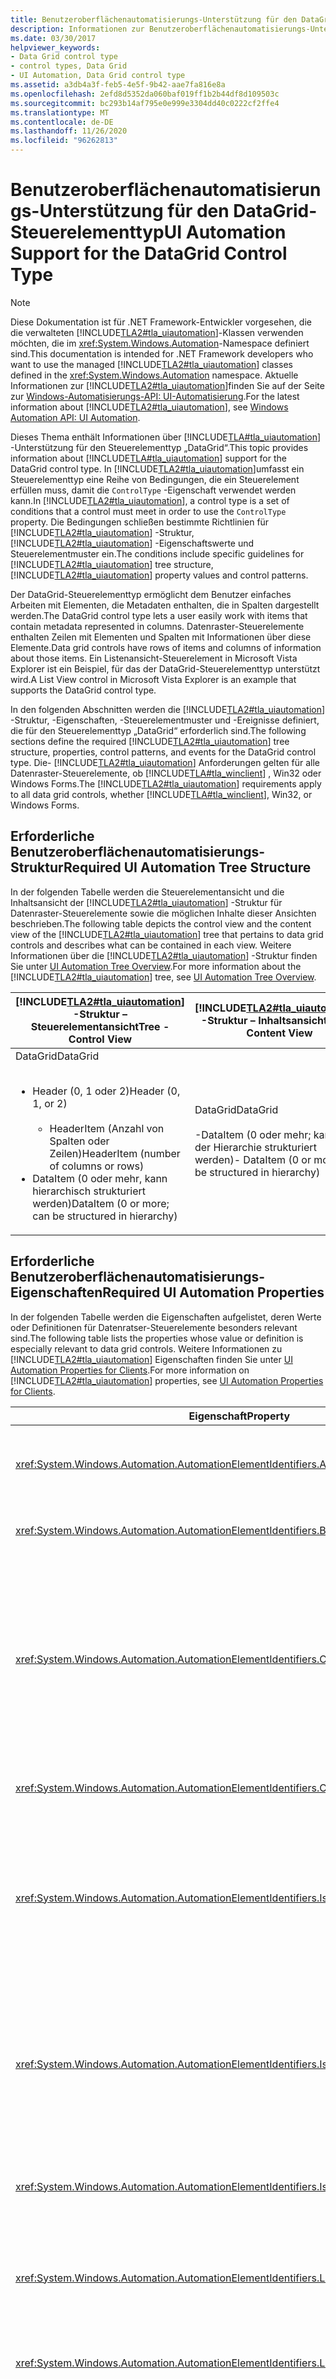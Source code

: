 ```yaml
---
title: Benutzeroberflächenautomatisierungs-Unterstützung für den DataGrid-Steuerelementtyp
description: Informationen zur Benutzeroberflächenautomatisierungs-Unterstützung für den DataGrid-Steuerelement Typen. Erlernen Sie die erforderliche Struktur, Eigenschaften, Steuerelement Muster und Ereignisse.
ms.date: 03/30/2017
helpviewer_keywords:
- Data Grid control type
- control types, Data Grid
- UI Automation, Data Grid control type
ms.assetid: a3db4a3f-feb5-4e5f-9b42-aae7fa816e8a
ms.openlocfilehash: 2efd8d5352da060baf019ff1b2b44df8d109503c
ms.sourcegitcommit: bc293b14af795e0e999e3304dd40c0222cf2ffe4
ms.translationtype: MT
ms.contentlocale: de-DE
ms.lasthandoff: 11/26/2020
ms.locfileid: "96262813"
---
```

# <a name="ui-automation-support-for-the-datagrid-control-type"></a><span data-ttu-id="e4bee-104">Benutzeroberflächenautomatisierungs-Unterstützung für den DataGrid-Steuerelementtyp</span><span class="sxs-lookup"><span data-stu-id="e4bee-104">UI Automation Support for the DataGrid Control Type</span></span>

> [!NOTE]
> <span data-ttu-id="e4bee-105">Diese Dokumentation ist für .NET Framework-Entwickler vorgesehen, die die verwalteten [!INCLUDE[TLA2#tla_uiautomation](../../../includes/tla2sharptla-uiautomation-md.md)]-Klassen verwenden möchten, die im <xref:System.Windows.Automation>-Namespace definiert sind.</span><span class="sxs-lookup"><span data-stu-id="e4bee-105">This documentation is intended for .NET Framework developers who want to use the managed [!INCLUDE[TLA2#tla_uiautomation](../../../includes/tla2sharptla-uiautomation-md.md)] classes defined in the <xref:System.Windows.Automation> namespace.</span></span> <span data-ttu-id="e4bee-106">Aktuelle Informationen zur [!INCLUDE[TLA2#tla_uiautomation](../../../includes/tla2sharptla-uiautomation-md.md)]finden Sie auf der Seite zur [Windows-Automatisierungs-API: UI-Automatisierung](/windows/win32/winauto/entry-uiauto-win32).</span><span class="sxs-lookup"><span data-stu-id="e4bee-106">For the latest information about [!INCLUDE[TLA2#tla_uiautomation](../../../includes/tla2sharptla-uiautomation-md.md)], see [Windows Automation API: UI Automation](/windows/win32/winauto/entry-uiauto-win32).</span></span>  
  
 <span data-ttu-id="e4bee-107">Dieses Thema enthält Informationen über [!INCLUDE[TLA#tla_uiautomation](../../../includes/tlasharptla-uiautomation-md.md)] -Unterstützung für den Steuerelementtyp „DataGrid“.</span><span class="sxs-lookup"><span data-stu-id="e4bee-107">This topic provides information about [!INCLUDE[TLA#tla_uiautomation](../../../includes/tlasharptla-uiautomation-md.md)] support for the DataGrid control type.</span></span> <span data-ttu-id="e4bee-108">In [!INCLUDE[TLA2#tla_uiautomation](../../../includes/tla2sharptla-uiautomation-md.md)]umfasst ein Steuerelementtyp eine Reihe von Bedingungen, die ein Steuerelement erfüllen muss, damit die `ControlType` -Eigenschaft verwendet werden kann.</span><span class="sxs-lookup"><span data-stu-id="e4bee-108">In [!INCLUDE[TLA2#tla_uiautomation](../../../includes/tla2sharptla-uiautomation-md.md)], a control type is a set of conditions that a control must meet in order to use the `ControlType` property.</span></span> <span data-ttu-id="e4bee-109">Die Bedingungen schließen bestimmte Richtlinien für [!INCLUDE[TLA2#tla_uiautomation](../../../includes/tla2sharptla-uiautomation-md.md)] -Struktur, [!INCLUDE[TLA2#tla_uiautomation](../../../includes/tla2sharptla-uiautomation-md.md)] -Eigenschaftswerte und Steuerelementmuster ein.</span><span class="sxs-lookup"><span data-stu-id="e4bee-109">The conditions include specific guidelines for [!INCLUDE[TLA2#tla_uiautomation](../../../includes/tla2sharptla-uiautomation-md.md)] tree structure, [!INCLUDE[TLA2#tla_uiautomation](../../../includes/tla2sharptla-uiautomation-md.md)] property values and control patterns.</span></span>  
  
 <span data-ttu-id="e4bee-110">Der DataGrid-Steuerelementtyp ermöglicht dem Benutzer einfaches Arbeiten mit Elementen, die Metadaten enthalten, die in Spalten dargestellt werden.</span><span class="sxs-lookup"><span data-stu-id="e4bee-110">The DataGrid control type lets a user easily work with items that contain metadata represented in columns.</span></span> <span data-ttu-id="e4bee-111">Datenraster-Steuerelemente enthalten Zeilen mit Elementen und Spalten mit Informationen über diese Elemente.</span><span class="sxs-lookup"><span data-stu-id="e4bee-111">Data grid controls have rows of items and columns of information about those items.</span></span> <span data-ttu-id="e4bee-112">Ein Listenansicht-Steuerelement in Microsoft Vista Explorer ist ein Beispiel, für das der DataGrid-Steuerelementtyp unterstützt wird.</span><span class="sxs-lookup"><span data-stu-id="e4bee-112">A List View control in Microsoft Vista Explorer is an example that supports the DataGrid control type.</span></span>  
  
 <span data-ttu-id="e4bee-113">In den folgenden Abschnitten werden die [!INCLUDE[TLA2#tla_uiautomation](../../../includes/tla2sharptla-uiautomation-md.md)] -Struktur, -Eigenschaften, -Steuerelementmuster und -Ereignisse definiert, die für den Steuerelementtyp „DataGrid“ erforderlich sind.</span><span class="sxs-lookup"><span data-stu-id="e4bee-113">The following sections define the required [!INCLUDE[TLA2#tla_uiautomation](../../../includes/tla2sharptla-uiautomation-md.md)] tree structure, properties, control patterns, and events for the DataGrid control type.</span></span> <span data-ttu-id="e4bee-114">Die- [!INCLUDE[TLA2#tla_uiautomation](../../../includes/tla2sharptla-uiautomation-md.md)] Anforderungen gelten für alle Datenraster-Steuerelemente, ob [!INCLUDE[TLA#tla_winclient](../../../includes/tlasharptla-winclient-md.md)] , Win32 oder Windows Forms.</span><span class="sxs-lookup"><span data-stu-id="e4bee-114">The [!INCLUDE[TLA2#tla_uiautomation](../../../includes/tla2sharptla-uiautomation-md.md)] requirements apply to all data grid controls, whether [!INCLUDE[TLA#tla_winclient](../../../includes/tlasharptla-winclient-md.md)], Win32, or Windows Forms.</span></span>  
  
## <a name="required-ui-automation-tree-structure"></a><span data-ttu-id="e4bee-115">Erforderliche Benutzeroberflächenautomatisierungs-Struktur</span><span class="sxs-lookup"><span data-stu-id="e4bee-115">Required UI Automation Tree Structure</span></span>  

 <span data-ttu-id="e4bee-116">In der folgenden Tabelle werden die Steuerelementansicht und die Inhaltsansicht der [!INCLUDE[TLA2#tla_uiautomation](../../../includes/tla2sharptla-uiautomation-md.md)] -Struktur für Datenraster-Steuerelemente sowie die möglichen Inhalte dieser Ansichten beschrieben.</span><span class="sxs-lookup"><span data-stu-id="e4bee-116">The following table depicts the control view and the content view of the [!INCLUDE[TLA2#tla_uiautomation](../../../includes/tla2sharptla-uiautomation-md.md)] tree that pertains to data grid controls and describes what can be contained in each view.</span></span> <span data-ttu-id="e4bee-117">Weitere Informationen über die [!INCLUDE[TLA2#tla_uiautomation](../../../includes/tla2sharptla-uiautomation-md.md)] -Struktur finden Sie unter [UI Automation Tree Overview](ui-automation-tree-overview.md).</span><span class="sxs-lookup"><span data-stu-id="e4bee-117">For more information about the [!INCLUDE[TLA2#tla_uiautomation](../../../includes/tla2sharptla-uiautomation-md.md)] tree, see [UI Automation Tree Overview](ui-automation-tree-overview.md).</span></span>  
  
|[!INCLUDE[TLA2#tla_uiautomation](../../../includes/tla2sharptla-uiautomation-md.md)] <span data-ttu-id="e4bee-118">-Struktur – Steuerelementansicht</span><span class="sxs-lookup"><span data-stu-id="e4bee-118">Tree - Control View</span></span>|[!INCLUDE[TLA2#tla_uiautomation](../../../includes/tla2sharptla-uiautomation-md.md)] <span data-ttu-id="e4bee-119">-Struktur – Inhaltsansicht</span><span class="sxs-lookup"><span data-stu-id="e4bee-119">Tree - Content View</span></span>|  
|------------------------------------------------------------------------------------------------|------------------------------------------------------------------------------------------------|  
|<span data-ttu-id="e4bee-120">DataGrid</span><span class="sxs-lookup"><span data-stu-id="e4bee-120">DataGrid</span></span><br /><br /> <ul><li><span data-ttu-id="e4bee-121">Header (0, 1 oder 2)</span><span class="sxs-lookup"><span data-stu-id="e4bee-121">Header (0, 1, or 2)</span></span><br /><br /> <ul><li><span data-ttu-id="e4bee-122">HeaderItem (Anzahl von Spalten oder Zeilen)</span><span class="sxs-lookup"><span data-stu-id="e4bee-122">HeaderItem (number of columns or rows)</span></span></li></ul></li><li><span data-ttu-id="e4bee-123">DataItem (0 oder mehr, kann hierarchisch strukturiert werden)</span><span class="sxs-lookup"><span data-stu-id="e4bee-123">DataItem (0 or more; can be structured in hierarchy)</span></span></li></ul>|<span data-ttu-id="e4bee-124">DataGrid</span><span class="sxs-lookup"><span data-stu-id="e4bee-124">DataGrid</span></span><br /><br /> <span data-ttu-id="e4bee-125">-DataItem (0 oder mehr; kann in der Hierarchie strukturiert werden)</span><span class="sxs-lookup"><span data-stu-id="e4bee-125">-   DataItem (0 or more; can be structured in hierarchy)</span></span>|  
  
<a name="Required_UI_Automation_Properties"></a>

## <a name="required-ui-automation-properties"></a><span data-ttu-id="e4bee-126">Erforderliche Benutzeroberflächenautomatisierungs-Eigenschaften</span><span class="sxs-lookup"><span data-stu-id="e4bee-126">Required UI Automation Properties</span></span>  

 <span data-ttu-id="e4bee-127">In der folgenden Tabelle werden die Eigenschaften aufgelistet, deren Werte oder Definitionen für Datenratser-Steuerelemente besonders relevant sind.</span><span class="sxs-lookup"><span data-stu-id="e4bee-127">The following table lists the properties whose value or definition is especially relevant to data grid controls.</span></span> <span data-ttu-id="e4bee-128">Weitere Informationen zu [!INCLUDE[TLA2#tla_uiautomation](../../../includes/tla2sharptla-uiautomation-md.md)] Eigenschaften finden Sie unter [UI Automation Properties for Clients](ui-automation-properties-for-clients.md).</span><span class="sxs-lookup"><span data-stu-id="e4bee-128">For more information on [!INCLUDE[TLA2#tla_uiautomation](../../../includes/tla2sharptla-uiautomation-md.md)] properties, see [UI Automation Properties for Clients](ui-automation-properties-for-clients.md).</span></span>  
  
|<span data-ttu-id="e4bee-129">Eigenschaft</span><span class="sxs-lookup"><span data-stu-id="e4bee-129">Property</span></span>|<span data-ttu-id="e4bee-130">Wert</span><span class="sxs-lookup"><span data-stu-id="e4bee-130">Value</span></span>|<span data-ttu-id="e4bee-131">Notizen</span><span class="sxs-lookup"><span data-stu-id="e4bee-131">Notes</span></span>|  
|--------------|-----------|-----------|  
|<xref:System.Windows.Automation.AutomationElementIdentifiers.AutomationIdProperty>|<span data-ttu-id="e4bee-132">Siehe Hinweise.</span><span class="sxs-lookup"><span data-stu-id="e4bee-132">See notes.</span></span>|<span data-ttu-id="e4bee-133">Der Wert dieser Eigenschaft muss für alle Steuerelemente in einer Anwendung eindeutig sein.</span><span class="sxs-lookup"><span data-stu-id="e4bee-133">The value of this property needs to be unique across all controls in an application.</span></span>|  
|<xref:System.Windows.Automation.AutomationElementIdentifiers.BoundingRectangleProperty>|<span data-ttu-id="e4bee-134">Siehe Hinweise.</span><span class="sxs-lookup"><span data-stu-id="e4bee-134">See notes.</span></span>|<span data-ttu-id="e4bee-135">Das äußere Rechteck, das das gesamte Steuerelement enthält.</span><span class="sxs-lookup"><span data-stu-id="e4bee-135">The outermost rectangle that contains the whole control.</span></span>|  
|<xref:System.Windows.Automation.AutomationElementIdentifiers.ClickablePointProperty>|<span data-ttu-id="e4bee-136">Siehe Hinweise.</span><span class="sxs-lookup"><span data-stu-id="e4bee-136">See notes.</span></span>|<span data-ttu-id="e4bee-137">Unterstützt, wenn es ein umschließendes Rechteck gibt.</span><span class="sxs-lookup"><span data-stu-id="e4bee-137">Supported if there is a bounding rectangle.</span></span> <span data-ttu-id="e4bee-138">Wenn nicht auf jeden Punkt innerhalb des umschließenden Rechtecks geklickt werden kann, und Sie spezielle Treffertests ausführen, setzen Sie die Eigenschaft außer Kraft, und stellen Sie dann einen klickbaren Punkt bereit.</span><span class="sxs-lookup"><span data-stu-id="e4bee-138">If not every point within the bounding rectangle is clickable, and you perform specialized hit testing, then override and provide a clickable point.</span></span>|  
|<xref:System.Windows.Automation.AutomationElementIdentifiers.ControlTypeProperty>|<span data-ttu-id="e4bee-139">DataGrid</span><span class="sxs-lookup"><span data-stu-id="e4bee-139">DataGrid</span></span>|<span data-ttu-id="e4bee-140">Dieser Wert ist für alle Benutzeroberflächen-Frameworks gleich.</span><span class="sxs-lookup"><span data-stu-id="e4bee-140">This value is the same for all UI frameworks.</span></span>|  
|<xref:System.Windows.Automation.AutomationElementIdentifiers.IsContentElementProperty>|<span data-ttu-id="e4bee-141">True</span><span class="sxs-lookup"><span data-stu-id="e4bee-141">True</span></span>|<span data-ttu-id="e4bee-142">Diese Eigenschaft muss immer den Wert „True“ haben.</span><span class="sxs-lookup"><span data-stu-id="e4bee-142">The value of this property must always be True.</span></span> <span data-ttu-id="e4bee-143">Dies bedeutet, dass das Datenraster-Steuerelement immer in der Inhaltsansicht der [!INCLUDE[TLA2#tla_uiautomation](../../../includes/tla2sharptla-uiautomation-md.md)] Struktur enthalten sein muss.</span><span class="sxs-lookup"><span data-stu-id="e4bee-143">This means that the data grid control must always be in the content view of the [!INCLUDE[TLA2#tla_uiautomation](../../../includes/tla2sharptla-uiautomation-md.md)] tree.</span></span>|  
|<xref:System.Windows.Automation.AutomationElementIdentifiers.IsControlElementProperty>|<span data-ttu-id="e4bee-144">True</span><span class="sxs-lookup"><span data-stu-id="e4bee-144">True</span></span>|<span data-ttu-id="e4bee-145">Diese Eigenschaft muss immer den Wert „True“ haben.</span><span class="sxs-lookup"><span data-stu-id="e4bee-145">The value of this property must always be True.</span></span> <span data-ttu-id="e4bee-146">Dies bedeutet, dass das Datenraster-Steuerelement immer in der Steuerelementansicht der [!INCLUDE[TLA2#tla_uiautomation](../../../includes/tla2sharptla-uiautomation-md.md)] Struktur enthalten sein muss.</span><span class="sxs-lookup"><span data-stu-id="e4bee-146">This means that the data grid control must always be in the control view of the [!INCLUDE[TLA2#tla_uiautomation](../../../includes/tla2sharptla-uiautomation-md.md)] tree.</span></span>|  
|<xref:System.Windows.Automation.AutomationElementIdentifiers.IsKeyboardFocusableProperty>|<span data-ttu-id="e4bee-147">Siehe Hinweise.</span><span class="sxs-lookup"><span data-stu-id="e4bee-147">See notes.</span></span>|<span data-ttu-id="e4bee-148">Wenn das Steuerelement den Tastaturfokus erhalten kann, muss es diese Eigenschaft unterstützen.</span><span class="sxs-lookup"><span data-stu-id="e4bee-148">If the control can receive keyboard focus, it must support this property.</span></span>|  
|<xref:System.Windows.Automation.AutomationElementIdentifiers.LabeledByProperty>|<span data-ttu-id="e4bee-149">Siehe Hinweise.</span><span class="sxs-lookup"><span data-stu-id="e4bee-149">See notes.</span></span>|<span data-ttu-id="e4bee-150">Wenn eine statische Textbezeichnung vorhanden ist, muss diese Eigenschaft einen Verweis auf das entsprechende Steuerelement verfügbar machen.</span><span class="sxs-lookup"><span data-stu-id="e4bee-150">If there is a static text label then this property must expose a reference to that control.</span></span>|  
|<xref:System.Windows.Automation.AutomationElementIdentifiers.LocalizedControlTypeProperty>|<span data-ttu-id="e4bee-151">„Datenraster“</span><span class="sxs-lookup"><span data-stu-id="e4bee-151">"data grid"</span></span>|<span data-ttu-id="e4bee-152">Lokalisierte Zeichenfolge für den Steuerelementtyp „DataGrid“.</span><span class="sxs-lookup"><span data-stu-id="e4bee-152">Localized string corresponding to the DataGrid control type.</span></span>|  
|<xref:System.Windows.Automation.AutomationElementIdentifiers.NameProperty>|<span data-ttu-id="e4bee-153">Siehe Hinweise.</span><span class="sxs-lookup"><span data-stu-id="e4bee-153">See notes.</span></span>|<span data-ttu-id="e4bee-154">Das Datenraster-Steuerelement ruft in der Regel den Wert für seine `Name` -Eigenschaft aus einer statischen Textbezeichnung ab.</span><span class="sxs-lookup"><span data-stu-id="e4bee-154">The data grid control typically gets the value for its `Name` property from a static text label.</span></span> <span data-ttu-id="e4bee-155">Ist keine statische Textbezeichnung vorhanden, muss ein Anwendungsentwickler einen Wert für die `Name` -Eigenschaft zuweisen.</span><span class="sxs-lookup"><span data-stu-id="e4bee-155">If there is not a static text label an application developer must assign a value to for the `Name` property.</span></span> <span data-ttu-id="e4bee-156">Der Wert der `Name` -Eigenschaft darf nie der Textinhalt des Bearbeitungssteuerelements sein.</span><span class="sxs-lookup"><span data-stu-id="e4bee-156">The value of the `Name` property must never be the textual contents of the edit control.</span></span>|  
  
## <a name="required-ui-automation-control-patterns"></a><span data-ttu-id="e4bee-157">Erforderliche Benutzeroberflächenautomatisierungs-Steuerelementmuster</span><span class="sxs-lookup"><span data-stu-id="e4bee-157">Required UI Automation Control Patterns</span></span>  

 <span data-ttu-id="e4bee-158">In der folgenden Tabelle werden die Steuerelementmuster aufgelistet, die von allen Datenraster-Steuerelementen unterstützt werden müssen.</span><span class="sxs-lookup"><span data-stu-id="e4bee-158">The following table lists the control patterns required to be supported by all data grid controls.</span></span> <span data-ttu-id="e4bee-159">Weitere Informationen zu Steuerelementmustern finden Sie unter [UI Automation Control Patterns Overview](ui-automation-control-patterns-overview.md).</span><span class="sxs-lookup"><span data-stu-id="e4bee-159">For more information about control patterns, see [UI Automation Control Patterns Overview](ui-automation-control-patterns-overview.md).</span></span>  
  
|<span data-ttu-id="e4bee-160">Steuerelementmuster</span><span class="sxs-lookup"><span data-stu-id="e4bee-160">Control Pattern</span></span>|<span data-ttu-id="e4bee-161">Support</span><span class="sxs-lookup"><span data-stu-id="e4bee-161">Support</span></span>|<span data-ttu-id="e4bee-162">Notizen</span><span class="sxs-lookup"><span data-stu-id="e4bee-162">Notes</span></span>|  
|---------------------|-------------|-----------|  
|<xref:System.Windows.Automation.Provider.IGridProvider>|<span data-ttu-id="e4bee-163">Ja</span><span class="sxs-lookup"><span data-stu-id="e4bee-163">Yes</span></span>|<span data-ttu-id="e4bee-164">Das Datenraster-Steuerelement selbst unterstützt immer das Raster-Steuerelementmuster (Grid), da die in ihm enthaltenen Elemente Metadaten sind, die in einem Raster angeordnet sind.</span><span class="sxs-lookup"><span data-stu-id="e4bee-164">The data grid control itself always supports the Grid control pattern because the items that it contains metadata that is laid out in a grid.</span></span>|  
|<xref:System.Windows.Automation.Provider.IScrollProvider>|<span data-ttu-id="e4bee-165">Depends (Abhängig)</span><span class="sxs-lookup"><span data-stu-id="e4bee-165">Depends</span></span>|<span data-ttu-id="e4bee-166">Die Möglichkeit, im Datenraster zu scrollen, hängt vom Inhalt und davon ab, ob Scrollleisten vorhanden sind.</span><span class="sxs-lookup"><span data-stu-id="e4bee-166">The ability to scroll the data grid depends on content and whether scroll bars are present.</span></span>|  
|<xref:System.Windows.Automation.Provider.ISelectionProvider>|<span data-ttu-id="e4bee-167">Depends (Abhängig)</span><span class="sxs-lookup"><span data-stu-id="e4bee-167">Depends</span></span>|<span data-ttu-id="e4bee-168">Die Möglichkeit, das Datenraster auszuwählen, hängt vom Inhalt ab.</span><span class="sxs-lookup"><span data-stu-id="e4bee-168">The ability to select the data grid depends on content.</span></span>|  
|<xref:System.Windows.Automation.Provider.ITableProvider>|<span data-ttu-id="e4bee-169">Ja</span><span class="sxs-lookup"><span data-stu-id="e4bee-169">Yes</span></span>|<span data-ttu-id="e4bee-170">Das Datenrarster-Steuerelement hat immer einen Header in seiner Unterstruktur, sodass das Table-Steuerelementmuster unterstützt werden muss.</span><span class="sxs-lookup"><span data-stu-id="e4bee-170">The data grid control always has a header within its subtree so the Table control pattern must be supported.</span></span>|  
  
 <span data-ttu-id="e4bee-171">Datenelemente im Datenrastercontainer unterstützen mindestens Folgendes:</span><span class="sxs-lookup"><span data-stu-id="e4bee-171">Data items within the data grid containers will support at a minimum:</span></span>  
  
- <span data-ttu-id="e4bee-172">SelectionItem-Steuerelementmuster (wenn das Datenraster ausgewählt werden kann)</span><span class="sxs-lookup"><span data-stu-id="e4bee-172">Selection Item control pattern (if the data grid is selectable)</span></span>  
  
- <span data-ttu-id="e4bee-173">ScrollItem-Steuerelementmuster (wenn im Datenraster gescrollt werden kann)</span><span class="sxs-lookup"><span data-stu-id="e4bee-173">Scroll Item control pattern (if the data grid is scrollable)</span></span>  
  
- <span data-ttu-id="e4bee-174">GridItem-Steuerelementmuster</span><span class="sxs-lookup"><span data-stu-id="e4bee-174">Grid Item control pattern</span></span>  
  
- <span data-ttu-id="e4bee-175">TableItem-Steuerelementmuster</span><span class="sxs-lookup"><span data-stu-id="e4bee-175">Table Item control pattern</span></span>  
  
<a name="Required_UI_Automation_Events"></a>

## <a name="required-ui-automation-events"></a><span data-ttu-id="e4bee-176">Erforderliche Benutzeroberflächenautomatisierungs-Ereignisse</span><span class="sxs-lookup"><span data-stu-id="e4bee-176">Required UI Automation Events</span></span>  

 <span data-ttu-id="e4bee-177">In der folgenden Tabelle sind die [!INCLUDE[TLA2#tla_uiautomation](../../../includes/tla2sharptla-uiautomation-md.md)] -Ereignisse aufgelistet, die von allen Datenraster-Steuerelementen unterstützt werden müssen.</span><span class="sxs-lookup"><span data-stu-id="e4bee-177">The following table lists the [!INCLUDE[TLA2#tla_uiautomation](../../../includes/tla2sharptla-uiautomation-md.md)] events required to be supported by all data grid controls.</span></span> <span data-ttu-id="e4bee-178">Weitere Informationen zu Ereignissen finden Sie unter [UI Automation Events Overview](ui-automation-events-overview.md).</span><span class="sxs-lookup"><span data-stu-id="e4bee-178">For more information about events, see [UI Automation Events Overview](ui-automation-events-overview.md).</span></span>  
  
|[!INCLUDE[TLA2#tla_uiautomation](../../../includes/tla2sharptla-uiautomation-md.md)] <span data-ttu-id="e4bee-179">-Ereignis</span><span class="sxs-lookup"><span data-stu-id="e4bee-179">Event</span></span>|<span data-ttu-id="e4bee-180">Support</span><span class="sxs-lookup"><span data-stu-id="e4bee-180">Support</span></span>|<span data-ttu-id="e4bee-181">Notizen</span><span class="sxs-lookup"><span data-stu-id="e4bee-181">Notes</span></span>|  
|---------------------------------------------------------------------------------|-------------|-----------|  
|<xref:System.Windows.Automation.AutomationElementIdentifiers.AutomationFocusChangedEvent>|<span data-ttu-id="e4bee-182">Erforderlich</span><span class="sxs-lookup"><span data-stu-id="e4bee-182">Required</span></span>|<span data-ttu-id="e4bee-183">Keine</span><span class="sxs-lookup"><span data-stu-id="e4bee-183">None</span></span>|  
|<span data-ttu-id="e4bee-184">Durch geänderte<xref:System.Windows.Automation.AutomationElementIdentifiers.BoundingRectangleProperty> -Eigenschaft ausgelöstes Ereignis.</span><span class="sxs-lookup"><span data-stu-id="e4bee-184"><xref:System.Windows.Automation.AutomationElementIdentifiers.BoundingRectangleProperty> property-changed event.</span></span>|<span data-ttu-id="e4bee-185">Erforderlich</span><span class="sxs-lookup"><span data-stu-id="e4bee-185">Required</span></span>|<span data-ttu-id="e4bee-186">Keine</span><span class="sxs-lookup"><span data-stu-id="e4bee-186">None</span></span>|  
|<span data-ttu-id="e4bee-187">Durch geänderte<xref:System.Windows.Automation.AutomationElementIdentifiers.IsEnabledProperty> -Eigenschaft ausgelöstes Ereignis.</span><span class="sxs-lookup"><span data-stu-id="e4bee-187"><xref:System.Windows.Automation.AutomationElementIdentifiers.IsEnabledProperty> property-changed event.</span></span>|<span data-ttu-id="e4bee-188">Erforderlich</span><span class="sxs-lookup"><span data-stu-id="e4bee-188">Required</span></span>|<span data-ttu-id="e4bee-189">Keine</span><span class="sxs-lookup"><span data-stu-id="e4bee-189">None</span></span>|  
|<span data-ttu-id="e4bee-190">Durch geänderte<xref:System.Windows.Automation.AutomationElementIdentifiers.IsOffscreenProperty> -Eigenschaft ausgelöstes Ereignis.</span><span class="sxs-lookup"><span data-stu-id="e4bee-190"><xref:System.Windows.Automation.AutomationElementIdentifiers.IsOffscreenProperty> property-changed event.</span></span>|<span data-ttu-id="e4bee-191">Erforderlich</span><span class="sxs-lookup"><span data-stu-id="e4bee-191">Required</span></span>|<span data-ttu-id="e4bee-192">Keine</span><span class="sxs-lookup"><span data-stu-id="e4bee-192">None</span></span>|  
|<xref:System.Windows.Automation.AutomationElementIdentifiers.LayoutInvalidatedEvent>|<span data-ttu-id="e4bee-193">Depends (Abhängig)</span><span class="sxs-lookup"><span data-stu-id="e4bee-193">Depends</span></span>|<span data-ttu-id="e4bee-194">Keine</span><span class="sxs-lookup"><span data-stu-id="e4bee-194">None</span></span>|  
|<xref:System.Windows.Automation.AutomationElementIdentifiers.StructureChangedEvent>|<span data-ttu-id="e4bee-195">Erforderlich</span><span class="sxs-lookup"><span data-stu-id="e4bee-195">Required</span></span>|<span data-ttu-id="e4bee-196">Keine</span><span class="sxs-lookup"><span data-stu-id="e4bee-196">None</span></span>|  
|<span data-ttu-id="e4bee-197">Durch geänderte<xref:System.Windows.Automation.MultipleViewPatternIdentifiers.CurrentViewProperty> -Eigenschaft ausgelöstes Ereignis.</span><span class="sxs-lookup"><span data-stu-id="e4bee-197"><xref:System.Windows.Automation.MultipleViewPatternIdentifiers.CurrentViewProperty> property-changed event.</span></span>|<span data-ttu-id="e4bee-198">Depends (Abhängig)</span><span class="sxs-lookup"><span data-stu-id="e4bee-198">Depends</span></span>|<span data-ttu-id="e4bee-199">Keine</span><span class="sxs-lookup"><span data-stu-id="e4bee-199">None</span></span>|  
|<span data-ttu-id="e4bee-200">Durch geänderte<xref:System.Windows.Automation.ScrollPatternIdentifiers.HorizontallyScrollableProperty> -Eigenschaft ausgelöstes Ereignis.</span><span class="sxs-lookup"><span data-stu-id="e4bee-200"><xref:System.Windows.Automation.ScrollPatternIdentifiers.HorizontallyScrollableProperty> property-changed event.</span></span>|<span data-ttu-id="e4bee-201">Depends (Abhängig)</span><span class="sxs-lookup"><span data-stu-id="e4bee-201">Depends</span></span>|<span data-ttu-id="e4bee-202">Wenn das Steuerelement das Scroll-Muster unterstützt, muss es dieses Ereignis unterstützen.</span><span class="sxs-lookup"><span data-stu-id="e4bee-202">If the control supports the Scroll pattern, it must support this event.</span></span>|  
|<span data-ttu-id="e4bee-203">Durch geänderte<xref:System.Windows.Automation.ScrollPatternIdentifiers.HorizontalScrollPercentProperty> -Eigenschaft ausgelöstes Ereignis.</span><span class="sxs-lookup"><span data-stu-id="e4bee-203"><xref:System.Windows.Automation.ScrollPatternIdentifiers.HorizontalScrollPercentProperty> property-changed event.</span></span>|<span data-ttu-id="e4bee-204">Depends (Abhängig)</span><span class="sxs-lookup"><span data-stu-id="e4bee-204">Depends</span></span>|<span data-ttu-id="e4bee-205">Wenn das Steuerelement das Scroll-Muster unterstützt, muss es dieses Ereignis unterstützen.</span><span class="sxs-lookup"><span data-stu-id="e4bee-205">If the control supports the Scroll pattern, it must support this event.</span></span>|  
|<span data-ttu-id="e4bee-206">Durch geänderte<xref:System.Windows.Automation.ScrollPatternIdentifiers.HorizontalViewSizeProperty> -Eigenschaft ausgelöstes Ereignis.</span><span class="sxs-lookup"><span data-stu-id="e4bee-206"><xref:System.Windows.Automation.ScrollPatternIdentifiers.HorizontalViewSizeProperty> property-changed event.</span></span>|<span data-ttu-id="e4bee-207">Depends (Abhängig)</span><span class="sxs-lookup"><span data-stu-id="e4bee-207">Depends</span></span>|<span data-ttu-id="e4bee-208">Wenn das Steuerelement das Scroll-Muster unterstützt, muss es dieses Ereignis unterstützen.</span><span class="sxs-lookup"><span data-stu-id="e4bee-208">If the control supports the Scroll pattern, it must support this event.</span></span>|  
|<span data-ttu-id="e4bee-209">Durch geänderte<xref:System.Windows.Automation.ScrollPatternIdentifiers.VerticalScrollPercentProperty> -Eigenschaft ausgelöstes Ereignis.</span><span class="sxs-lookup"><span data-stu-id="e4bee-209"><xref:System.Windows.Automation.ScrollPatternIdentifiers.VerticalScrollPercentProperty> property-changed event.</span></span>|<span data-ttu-id="e4bee-210">Depends (Abhängig)</span><span class="sxs-lookup"><span data-stu-id="e4bee-210">Depends</span></span>|<span data-ttu-id="e4bee-211">Wenn das Steuerelement das Scroll-Muster unterstützt, muss es dieses Ereignis unterstützen.</span><span class="sxs-lookup"><span data-stu-id="e4bee-211">If the control supports the Scroll pattern, it must support this event.</span></span>|  
|<span data-ttu-id="e4bee-212">Durch geänderte<xref:System.Windows.Automation.ScrollPatternIdentifiers.VerticallyScrollableProperty> -Eigenschaft ausgelöstes Ereignis.</span><span class="sxs-lookup"><span data-stu-id="e4bee-212"><xref:System.Windows.Automation.ScrollPatternIdentifiers.VerticallyScrollableProperty> property-changed event.</span></span>|<span data-ttu-id="e4bee-213">Depends (Abhängig)</span><span class="sxs-lookup"><span data-stu-id="e4bee-213">Depends</span></span>|<span data-ttu-id="e4bee-214">Wenn das Steuerelement das Scroll-Muster unterstützt, muss es dieses Ereignis unterstützen.</span><span class="sxs-lookup"><span data-stu-id="e4bee-214">If the control supports the Scroll pattern, it must support this event.</span></span>|  
|<span data-ttu-id="e4bee-215">Durch geänderte<xref:System.Windows.Automation.ScrollPatternIdentifiers.VerticalViewSizeProperty> -Eigenschaft ausgelöstes Ereignis.</span><span class="sxs-lookup"><span data-stu-id="e4bee-215"><xref:System.Windows.Automation.ScrollPatternIdentifiers.VerticalViewSizeProperty> property-changed event.</span></span>|<span data-ttu-id="e4bee-216">Depends (Abhängig)</span><span class="sxs-lookup"><span data-stu-id="e4bee-216">Depends</span></span>|<span data-ttu-id="e4bee-217">Wenn das Steuerelement das Scroll-Muster unterstützt, muss es dieses Ereignis unterstützen.</span><span class="sxs-lookup"><span data-stu-id="e4bee-217">If the control supports the Scroll pattern, it must support this event.</span></span>|  
|<xref:System.Windows.Automation.SelectionPatternIdentifiers.InvalidatedEvent>|<span data-ttu-id="e4bee-218">Erforderlich</span><span class="sxs-lookup"><span data-stu-id="e4bee-218">Required</span></span>|<span data-ttu-id="e4bee-219">Keine</span><span class="sxs-lookup"><span data-stu-id="e4bee-219">None</span></span>|  
  
## <a name="date-grid-control-type-example"></a><span data-ttu-id="e4bee-220">Beispiel für DataGrid-Steuerelementtyp</span><span class="sxs-lookup"><span data-stu-id="e4bee-220">Date Grid Control Type Example</span></span>  

 <span data-ttu-id="e4bee-221">Das folgende Bild zeigt ein Listenansicht-Steuerelement, für das der DataGrid-Steuerelementtyp implementiert ist.</span><span class="sxs-lookup"><span data-stu-id="e4bee-221">The following image illustrates a List View control that implements the DataGrid control type.</span></span>  
  
 <span data-ttu-id="e4bee-222">![Grafik eines Listenansichtssteuerelements mit zwei Datenelementen](./media/uiauto-data-grid-detailed.GIF "uiauto_data_grid_detailed")</span><span class="sxs-lookup"><span data-stu-id="e4bee-222">![Graphic of a List View control with two data items](./media/uiauto-data-grid-detailed.GIF "uiauto_data_grid_detailed")</span></span>  
  
 <span data-ttu-id="e4bee-223">Die Steuerelementansicht und die Inhaltsansicht der [!INCLUDE[TLA2#tla_uiautomation](../../../includes/tla2sharptla-uiautomation-md.md)] -Struktur, die zum Listenansicht-Steuerelement gehört, werden unten dargestellt.</span><span class="sxs-lookup"><span data-stu-id="e4bee-223">The control view and the content view of the [!INCLUDE[TLA2#tla_uiautomation](../../../includes/tla2sharptla-uiautomation-md.md)] tree that pertains to the List View control is displayed below.</span></span> <span data-ttu-id="e4bee-224">Die Steuerelementmuster für jedes Automatisierungselement sind in Klammern aufgeführt.</span><span class="sxs-lookup"><span data-stu-id="e4bee-224">The control patterns for each automation element are shown in parentheses.</span></span>  
  
|[!INCLUDE[TLA2#tla_uiautomation](../../../includes/tla2sharptla-uiautomation-md.md)] <span data-ttu-id="e4bee-225">-Struktur – Steuerelementansicht</span><span class="sxs-lookup"><span data-stu-id="e4bee-225">Tree - Control View</span></span>|[!INCLUDE[TLA2#tla_uiautomation](../../../includes/tla2sharptla-uiautomation-md.md)] <span data-ttu-id="e4bee-226">-Struktur – Inhaltsansicht</span><span class="sxs-lookup"><span data-stu-id="e4bee-226">Tree - Content View</span></span>|  
|------------------------------------------------------------------------------------------------|------------------------------------------------------------------------------------------------|  
|<ul><li><span data-ttu-id="e4bee-227">DataGrid (Table, Grid, Selection)</span><span class="sxs-lookup"><span data-stu-id="e4bee-227">DataGrid (Table, Grid, Selection)</span></span></li><li><span data-ttu-id="e4bee-228">Header</span><span class="sxs-lookup"><span data-stu-id="e4bee-228">Header</span></span><br /><br /> <ul><li><span data-ttu-id="e4bee-229">HeaderItem „Name“ (Invoke)</span><span class="sxs-lookup"><span data-stu-id="e4bee-229">HeaderItem "Name" (Invoke)</span></span></li><li><span data-ttu-id="e4bee-230">HeaderItem „Änderungsdatum“ (Invoke)</span><span class="sxs-lookup"><span data-stu-id="e4bee-230">HeaderItem "Date Modified" (Invoke)</span></span></li><li><span data-ttu-id="e4bee-231">HeaderItem „Größe“ (Invoke)</span><span class="sxs-lookup"><span data-stu-id="e4bee-231">HeaderItem "Size" (Invoke)</span></span></li></ul></li><li><span data-ttu-id="e4bee-232">Gruppe "Configuration Manager" (TableItem, GridItem, SelectionItem, Table \*, Grid \* )</span><span class="sxs-lookup"><span data-stu-id="e4bee-232">Group "Contoso" (TableItem, GridItem, SelectionItem, Table\*, Grid\*)</span></span><br /><br /> <ul><li><span data-ttu-id="e4bee-233">DataItem "Accounts Receivable.doc" (SelectionItem, Aufruf, TableItem \* , GridItem \* )</span><span class="sxs-lookup"><span data-stu-id="e4bee-233">DataItem "Accounts Receivable.doc" (SelectionItem, Invoke, TableItem\*, GridItem\*)</span></span></li><li><span data-ttu-id="e4bee-234">DataItem "Accounts Payable.doc" (SelectionItem, Aufruf, TableItem \* , GridItem \* )</span><span class="sxs-lookup"><span data-stu-id="e4bee-234">DataItem "Accounts Payable.doc" (SelectionItem, Invoke, TableItem\*, GridItem\*)</span></span></li></ul></li></ul>|<ul><li><span data-ttu-id="e4bee-235">DataGrid (Table, Grid, Selection)</span><span class="sxs-lookup"><span data-stu-id="e4bee-235">DataGrid (Table, Grid, Selection)</span></span></li><li><span data-ttu-id="e4bee-236">Gruppe "Configuration Manager" (TableItem, GridItem, SelectionItem, Table \*, Grid \* )</span><span class="sxs-lookup"><span data-stu-id="e4bee-236">Group "Contoso" (TableItem, GridItem, SelectionItem, Table\*, Grid\*)</span></span><br /><br /> <ul><li><span data-ttu-id="e4bee-237">DataItem "Accounts Receivable.doc" (SelectionItem, Aufruf, TableItem \* , GridItem \* )</span><span class="sxs-lookup"><span data-stu-id="e4bee-237">DataItem "Accounts Receivable.doc" (SelectionItem, Invoke, TableItem\*, GridItem\*)</span></span></li><li><span data-ttu-id="e4bee-238">DataItem "Accounts Payable.doc" (SelectionItem, Aufruf, TableItem \* , GridItem \* )</span><span class="sxs-lookup"><span data-stu-id="e4bee-238">DataItem "Accounts Payable.doc" (SelectionItem, Invoke, TableItem\*, GridItem\*)</span></span></li></ul></li></ul>|  
  
 <span data-ttu-id="e4bee-239">\* Das vorherige Beispiel zeigt ein DataGrid, das mehrere Ebenen von Steuerelementen enthält.</span><span class="sxs-lookup"><span data-stu-id="e4bee-239">\* The previous example shows a DataGrid that contains multiple levels of controls.</span></span> <span data-ttu-id="e4bee-240">Das Gruppensteuerelement („Contoso“) enthält zwei Datenelement-Steuerelemente („Accounts Receivable.doc“ und „Accounts Payable.doc“).</span><span class="sxs-lookup"><span data-stu-id="e4bee-240">The Group ("Contoso") control contains two DataItem controls ("Accounts Receivable.doc" and "Accounts Payable.doc").</span></span> <span data-ttu-id="e4bee-241">Ein DataGrid/GridItem-Paar ist unabhängig von einem Paar auf einer anderen Ebene.</span><span class="sxs-lookup"><span data-stu-id="e4bee-241">A DataGrid/GridItem pair is independent of a pair at another level.</span></span> <span data-ttu-id="e4bee-242">Die Datenelement-Steuerelemente (DataItem) unter einer Gruppe können auch, statt als einfache Datenelemente, als ListItem-Steuerelementtyp verfügbar gemacht werden, wodurch sie deutlicher als auswählbare Objekte dargestellt werden können.</span><span class="sxs-lookup"><span data-stu-id="e4bee-242">The DataItem controls under a Group can also be exposed as a ListItem control type, enabling them to be presented more clearly as selectable objects, rather than as simple data elements.</span></span> <span data-ttu-id="e4bee-243">Dieses Beispiel enthält nicht die Unterelemente der gruppierten Datenelemente.</span><span class="sxs-lookup"><span data-stu-id="e4bee-243">This example does not include the sub-elements of the grouped data items.</span></span>  
  
## <a name="see-also"></a><span data-ttu-id="e4bee-244">Weitere Informationen</span><span class="sxs-lookup"><span data-stu-id="e4bee-244">See also</span></span>

- <xref:System.Windows.Automation.ControlType.DataGrid>
- [<span data-ttu-id="e4bee-245">Übersicht über Steuerelementtypen für Benutzeroberflächenautomatisierung</span><span class="sxs-lookup"><span data-stu-id="e4bee-245">UI Automation Control Types Overview</span></span>](ui-automation-control-types-overview.md)
- [<span data-ttu-id="e4bee-246">Übersicht über die Benutzeroberflächenautomatisierung</span><span class="sxs-lookup"><span data-stu-id="e4bee-246">UI Automation Overview</span></span>](ui-automation-overview.md)
